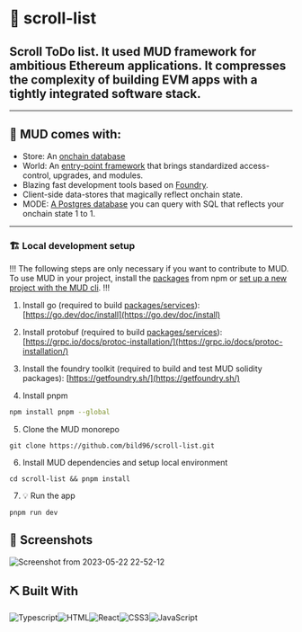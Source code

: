 # 📜 scroll-list
## Scroll ToDo list. It used MUD framework for ambitious Ethereum applications. It compresses the complexity of building EVM apps with a tightly integrated software stack.
---
## 📝 MUD comes with:
- Store: An [onchain database](https://v2.mud.dev/store)
- World: An [entry-point framework](https://v2.mud.dev/world) that brings standardized access-control, upgrades, and modules.
- Blazing fast development tools based on [Foundry](https://github.com/foundry-rs/foundry).
- Client-side data-stores that magically reflect onchain state.
- MODE: [A Postgres database](https://v2.mud.dev/mode) you can query with SQL that reflects your onchain state 1 to 1.
---
### 🏗️ Local development setup

!!!
The following steps are only necessary if you want to contribute to MUD. To use MUD in your project, install the [packages](#packages) from npm or [set up a new project with the MUD cli](#quickstart).
!!!

1. Install go (required to build [packages/services](packages/services/)): [https://go.dev/doc/install](https://go.dev/doc/install)

2. Install protobuf (required to build [packages/services](packages/services/)): [https://grpc.io/docs/protoc-installation/](https://grpc.io/docs/protoc-installation/)

3. Install the foundry toolkit (required to build and test MUD solidity packages): [https://getfoundry.sh/](https://getfoundry.sh/)

4. Install pnpm

```bash
npm install pnpm --global
```

5. Clone the MUD monorepo

```
git clone https://github.com/bild96/scroll-list.git
```

6. Install MUD dependencies and setup local environment

```
cd scroll-list && pnpm install
```
7. 💡 Run the app
```
pnpm run dev
```
## 🤳 Screenshots <a name = "screenshots"></a>
![Screenshot from 2023-05-22 22-52-12](https://github.com/Bild96/scroll-list/assets/52472445/1f055b92-07cb-43e8-8339-71a4757a8d5a)

## ⛏️ Built With <a name = "MUD"></a>
<img alt="Typescript" src="https://img.shields.io/badge/Typescript-%231572B6.svg?&style=for-the-badge&logo=typescript&logoColor=white"/><img alt="HTML" src="https://img.shields.io/badge/html-%23E34F26.svg?&style=for-the-badge&logo=html&logoColor=white"/><img alt="React" src="https://img.shields.io/badge/ReactJS-%23000.svg?&style=for-the-badge&logo=react&logoColor=blue"/><img alt="CSS3" src="https://img.shields.io/badge/css3-%231572B6.svg?&style=for-the-badge&logo=css3&logoColor=white"/><img alt="JavaScript" src="https://img.shields.io/badge/javascript-%23323330.svg?&style=for-the-badge&logo=javascript&logoColor=%23F7DF1E"/>

